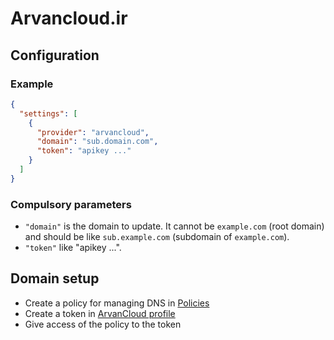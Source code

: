 # Arvancloud.ir

## Configuration

### Example

```json
{
  "settings": [
    {
      "provider": "arvancloud",
      "domain": "sub.domain.com",
      "token": "apikey ..."
    }
  ]
}
```

### Compulsory parameters

- `"domain"` is the domain to update. It cannot be `example.com` (root domain) and should be like `sub.example.com` (subdomain of `example.com`).
- `"token"` like "apikey ...".

## Domain setup

- Create a policy for managing DNS in [Policies](https://panel.arvancloud.ir/profile/iam/policies)
- Create a token in [ArvanCloud profile](https://panel.arvancloud.ir/profile/iam/machine-users)
- Give access of the policy to the token
